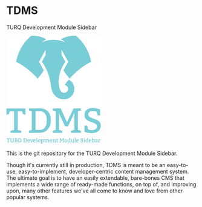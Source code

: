 # TDMS
TURQ Development Module Sidebar


<img src="https://github.com/TurqDevDesign/tdms/blob/master/tdms_functions/tdms_setup/images/tdms_logo.png" alt="TDMS Logo" width="250"/>


This is the git repository for the TURQ Development Module Sidebar. 

Though it's currently still in production, TDMS is meant to be an easy-to-use, easy-to-implement, developer-centric content management system. The ultimate goal is to have an easily extendable, bare-bones CMS that implements a wide range of ready-made functions, on top of, and improving upon, many other features we've all come to know and love from other popular systems.  
